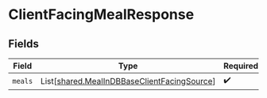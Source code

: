 # ClientFacingMealResponse


## Fields

| Field                                                                                                | Type                                                                                                 | Required                                                                                             | Description                                                                                          |
| ---------------------------------------------------------------------------------------------------- | ---------------------------------------------------------------------------------------------------- | ---------------------------------------------------------------------------------------------------- | ---------------------------------------------------------------------------------------------------- |
| `meals`                                                                                              | List[[shared.MealInDBBaseClientFacingSource](../../models/shared/mealindbbaseclientfacingsource.md)] | :heavy_check_mark:                                                                                   | N/A                                                                                                  |